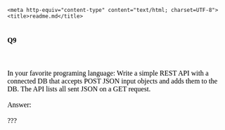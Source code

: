 <!DOCTYPE HTML PUBLIC "-//W3C//DTD HTML 4.01 Transitional//EN">
<html>
  <head>

    <meta http-equiv="content-type" content="text/html; charset=UTF-8">
    <title>readme.md</title>
  </head>
  <body>
    <h1><span style="font-family:
Calibri;font-size:12pt;color:rgb(0,0,0);font-style:normal;font-variant:normal;">Q9</span></h1>
    <h1><span style="font-family:
Calibri;font-size:12pt;color:rgb(0,0,0);font-style:normal;font-variant:normal;"></span></h1>
    <span style="font-family:
Calibri;font-size:12pt;color:rgb(0,0,0);font-style:normal;font-variant:normal;"><br>
      In your favorite programing language: Write a simple REST API with
      a connected DB that<span style="font-family:
        ;font-size:12pt;color:rgb(0,0,0);font-style:normal;font-variant:normal;">
        accepts POST JSON input objects and adds them to the DB. The API
        lists all sent JSON on a<span style="font-family:
          ;font-size:12pt;color:rgb(0,0,0);font-style:normal;font-variant:normal;">
          GET request.<br>
          <br>
          Answer:<br>
          <br>
          ???<br style=" font-style: normal; font-variant: normal;
            font-weight: normal; letter-spacing: normal; line-height:
            normal; orphans: 2; text-align: -webkit-auto; text-indent:
            0px; text-transform: none; white-space: normal; widows: 2;
            word-spacing: 0px; -webkit-text-size-adjust: auto;
            -webkit-text-stroke-width: 0px; ">
        </span></span></span>
  </body>
</html>
